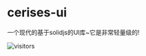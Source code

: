 # cerises-ui
一个现代的基于solidjs的UI库~它是非常轻量级的!

![visitors](https://visitor-badge.deta.dev/badge?page_id=cerises-ui)